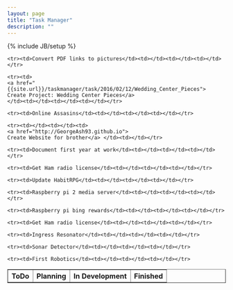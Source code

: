 ```yaml
---
layout: page
title: "Task Manager"
description: ""
---
```

{% include JB/setup %}


<table border="1">
	<tr><th>ToDo</th><th>Planning</th><th>In Development</th><th>Finished</th></tr>
	
	<tr><td>Convert PDF links to pictures</td><td></td><td></td><td></td></tr>
	
	<tr><td>
	<a href="{{site.url}}/taskmanager/task/2016/02/12/Wedding_Center_Pieces">
	Create Project: Wedding Center Pieces</a> 
	</td><td></td><td></td><td></td></tr>
	
	<tr><td>Online Assasins</td><td></td><td></td><td></td></tr>
	
	<tr><td></td><td></td><td>
	<a href="http://GeorgeAsh93.github.io">
	Create Website for brother</a> </td><td></td></tr>
	
	<tr><td>Document first year at work</td><td></td><td></td><td></td></tr>
	
	<tr><td>Get Ham radio license</td><td></td><td></td><td></td></tr>
	
	<tr><td>Update HabitRPG</td><td></td><td></td><td></td></tr>
	
	<tr><td>Raspberry pi 2 media server</td><td></td><td></td><td></td></tr>
	
	<tr><td>Raspberry pi bing rewards</td><td></td><td></td><td></td></tr>
	
	<tr><td>Get Ham radio license</td><td></td><td></td><td></td></tr>
	
	<tr><td>Ingress Resonator</td><td></td><td></td><td></td></tr>
	
	<tr><td>Sonar Detector</td><td></td><td></td><td></td></tr>
	
	<tr><td>First Robotics</td><td></td><td></td><td></td></tr>
</table>
